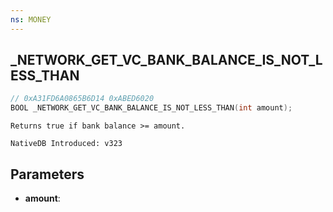 ```yaml
---
ns: MONEY
---
```

## _NETWORK_GET_VC_BANK_BALANCE_IS_NOT_LESS_THAN

```c
// 0xA31FD6A0865B6D14 0xABED6020
BOOL _NETWORK_GET_VC_BANK_BALANCE_IS_NOT_LESS_THAN(int amount);
```

```
Returns true if bank balance >= amount.

NativeDB Introduced: v323
```

## Parameters
* **amount**:
